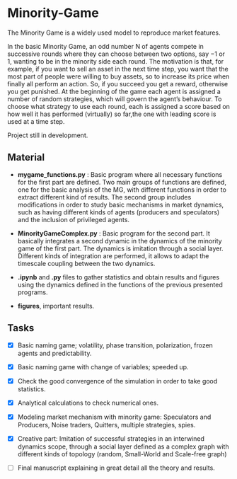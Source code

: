 # Minority-Game
The Minority Game is a widely used model to reproduce market features.

In the basic Minority Game, an odd number N of agents compete in successive rounds where they can choose between two options, say −1 or 1, wanting to be in the minority side each round. The motivation is that, for example, if you want to sell an asset in the next time step, you want that the most part of people were willing to buy assets, so to increase its price when finally all perform an action. So, if you succeed you get a reward, otherwise you get punished. At the beginning of the game each agent is assigned a number of random strategies, which will govern the agent’s behaviour. To choose what strategy to use each round, each is assigned a score based on how well it has performed (virtually) so far,the one with leading score is used at a time step.

Project still in development.

## Material
 - **mygame_functions.py** : Basic program where all necessary functions for the first part are defined. Two main groups of functions are defined, one for the basic analysis of the MG, with different functions in order to extract different kind of results. The second group includes modifications in order to study basic mechanisms in market dynamics, such as having different kinds of agents (producers and speculators) and the inclusion of privileged agents.
 - **MinorityGameComplex.py** : Basic program for the second part. It basically integrates a second dynamic in the dynamics of the minority game of the first part. The dynamics is imitation through a social layer. Different kinds of integration are performed, it allows to adapt the timescale coupling between the two dynamics.

 - **.ipynb** and **.py** files to gather statistics and obtain results and figures using the dynamics defined in the functions of the previous presented programs.
 - **figures**, important results.



## Tasks

- [x] Basic naming game; volatility, phase transition, polarization, frozen agents and predictability.
- [x] Basic naming game with change of variables; speeded up.
- [x] Check the good convergence of the simulation in order to take good statistics.
- [x] Analytical calculations to check numerical ones.
- [x] Modeling market mechanism with minority game: Speculators and Producers, Noise traders, Quitters, multiple strategies, spies.
- [x] Creative part: Imitation of successful strategies in an interwined dynamics scope, through a social layer defined as a complex graph with different kinds of topology (random, Small-World and Scale-free graph)
- [ ] Final manuscript explaining in great detail all the theory and results.

